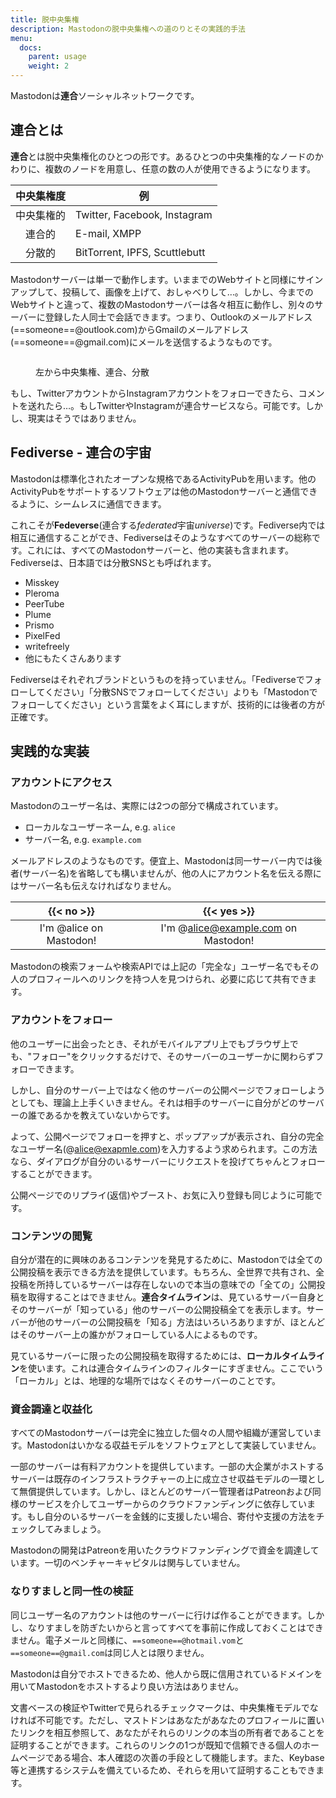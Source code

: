 ```yaml
---
title: 脱中央集権
description: Mastodonの脱中央集権への道のりとその実践的手法
menu:
  docs:
    parent: usage
    weight: 2
---
```


Mastodonは**連合**ソーシャルネットワークです。

## 連合とは

**連合**とは脱中央集権化のひとつの形です。あるひとつの中央集権的なノードのかわりに、複数のノードを用意し、任意の数の人が使用できるようになります。

|中央集権度|例|
|:---------------------:|--------|
|中央集権的|Twitter, Facebook, Instagram|
|連合的|E-mail, XMPP|
|分散的|BitTorrent, IPFS, Scuttlebutt|

Mastodonサーバーは単一で動作します。いままでのWebサイトと同様にサインアップして、投稿して、画像を上げて、おしゃべりして…。しかし、今までのWebサイトと違って、複数のMastodonサーバーは各々相互に動作し、別々のサーバーに登録した人同士で会話できます。つまり、Outlookのメールアドレス(==someone==@outlook.com)からGmailのメールアドレス(==someone==@gmail.com)にメールを送信するようなものです。

<figure>
  <img src="/decentralization.png" alt="" style="margin: 0; box-shadow: none">
  <figcaption><p>左から中央集権、連合、分散</p></figcaption>
</figure>

もし、TwitterアカウントからInstagramアカウントをフォローできたら、コメントを送れたら…。もしTwitterやInstagramが連合サービスなら。可能です。しかし、現実はそうではありません。

## Fediverse - 連合の宇宙

Mastodonは標準化されたオープンな規格であるActivityPubを用います。他のActivityPubをサポートするソフトウェアは他のMastodonサーバーと通信できるように、シームレスに通信できます。

これこそが**Fedeverse**(連合する*federated*宇宙*universe*)です。Fediverse内では相互に通信することができ、Fediverseはそのようなすべてのサーバーの総称です。これには、すべてのMastodonサーバーと、他の実装も含まれます。Fediverseは、日本語では分散SNSとも呼ばれます。

- Misskey
- Pleroma
- PeerTube
- Plume
- Prismo
- PixelFed
- writefreely
- 他にもたくさんあります

Fediverseはそれぞれブランドというものを持っていません。「Fediverseでフォローしてください」「分散SNSでフォローしてください」よりも「Mastodonでフォローしてください」という言葉をよく耳にしますが、技術的には後者の方が正確です。

## 実践的な実装
### アカウントにアクセス

Mastodonのユーザー名は、実際には2つの部分で構成されています。

- ローカルなユーザーネーム, e.g. `alice`
- サーバー名, e.g. `example.com`

メールアドレスのようなものです。便宜上、Mastodonは同一サーバー内では後者(サーバー名)を省略しても構いませんが、他の人にアカウント名を伝える際にはサーバー名も伝えなければなりません。

|{{< no >}}|{{< yes >}}|
|:--------:|:---------:|
|I'm @alice on Mastodon!|I'm @alice@example.com on Mastodon!|

Mastodonの検索フォームや検索APIでは上記の「完全な」ユーザー名でもその人のプロフィールへのリンクを持つ人を見つけられ、必要に応じて共有できます。

### アカウントをフォロー

他のユーザーに出会ったとき、それがモバイルアプリ上でもブラウザ上でも、"フォロー"をクリックするだけで、そのサーバーのユーザーかに関わらずフォローできます。

しかし、自分のサーバー上ではなく他のサーバーの公開ページでフォローしようとしても、理論上上手くいきません。それは相手のサーバーに自分がどのサーバーの誰であるかを教えていないからです。

よって、公開ページでフォローを押すと、ポップアップが表示され、自分の完全なユーザー名(@alice@exapmle.com)を入力するよう求められます。この方法なら、ダイアログが自分のいるサーバーにリクエストを投げてちゃんとフォローすることができます。

公開ページでのリプライ(返信)やブースト、お気に入り登録も同じように可能です。

### コンテンツの閲覧

自分が潜在的に興味のあるコンテンツを発見するために、Mastodonでは全ての公開投稿を表示できる方法を提供しています。もちろん、全世界で共有され、全投稿を所持しているサーバーは存在しないので本当の意味での「全ての」公開投稿を取得することはできません。**連合タイムライン**は、見ているサーバー自身とそのサーバーが「知っている」他のサーバーの公開投稿全てを表示します。サーバーが他のサーバーの公開投稿を「知る」方法はいろいろありますが、ほとんどはそのサーバー上の誰かがフォローしている人によるものです。

見ているサーバーに限ったの公開投稿を取得するためには、**ローカルタイムライン**を使います。これは連合タイムラインのフィルターにすぎません。ここでいう「ローカル」とは、地理的な場所ではなくそのサーバーのことです。

### 資金調達と収益化

すべてのMastodonサーバーは完全に独立した個々の人間や組織が運営しています。Mastodonはいかなる収益モデルをソフトウェアとして実装していません。

一部のサーバーは有料アカウントを提供しています。一部の大企業がホストするサーバーは既存のインフラストラクチャーの上に成立させ収益モデルの一環として無償提供しています。しかし、ほとんどのサーバー管理者はPatreonおよび同様のサービスを介してユーザーからのクラウドファンディングに依存しています。もし自分のいるサーバーを金銭的に支援したい場合、寄付や支援の方法をチェックしてみましょう。

Mastodonの開発はPatreonを用いたクラウドファンディングで資金を調達しています。一切のベンチャーキャピタルは関与していません。

### なりすましと同一性の検証

同じユーザー名のアカウントは他のサーバーに行けば作ることができます。しかし、なりすましを防ぎたいからと言ってすべてを事前に作成しておくことはできません。電子メールと同様に、`==someone==@hotmail.vom`と`==someone==@gmail.com`は同じ人とは限りません。

Mastodonは自分でホストできるため、他人から既に信用されているドメインを用いてMastodonをホストするより良い方法はありません。

文書ベースの検証やTwitterで見られるチェックマークは、中央集権モデルでなければ不可能です。ただし、マストドンはあなたがあなたのプロフィールに置いたリンクを相互参照して、あなたがそれらのリンクの本当の所有者であることを証明することができます。これらのリンクの1つが既知で信頼できる個人のホームページである場合、本人確認の次善の手段として機能します。また、Keybase等と連携するシステムを備えているため、それらを用いて証明することもできます。